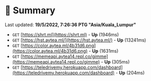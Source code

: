 # 📖 Summary
Last updated: **19/5/2022, 7:26:36 PTG "Asia/Kuala_Lumpur"**

- `GET` [https://shrt.ml](https://shrt.ml) - **Up** (1946ms)
- `GET` [https://hst.aytea.ml/](https://hst.aytea.ml/) - **Up** (13241ms)
- `GET` [https://color.aytea.ml/4b31d6.png](https://color.aytea.ml/4b31d6.png) - **Up** (1631ms)
- `GET` [https://memeapi.aytea14.repl.co/gimme](https://memeapi.aytea14.repl.co/gimme) - **Up** (305ms)
- `GET` [https://teledrivemy.herokuapp.com/dashboard](https://teledrivemy.herokuapp.com/dashboard) - **Up** (204ms)
